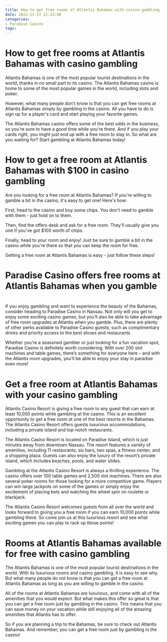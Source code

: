 ```yaml
---
title: How to get free rooms at Atlantis Bahamas with casino gambling
date: 2022-11-17 12:23:08
categories:
- Paradise Casino
tags:
---
```



#  How to get free rooms at Atlantis Bahamas with casino gambling

Atlantis Bahamas is one of the most popular tourist destinations in the world, thanks in no small part to its casino. The Atlantis Bahamas casino is home to some of the most popular games in the world, including slots and poker.

However, what many people don't know is that you can get free rooms at Atlantis Bahamas simply by gambling in the casino. All you have to do is sign up for a player's card and start playing your favorite games.

The Atlantis Bahamas casino offers some of the best odds in the business, so you're sure to have a good time while you're there. And if you play your cards right, you might just end up with a free room to stay in. So what are you waiting for? Start gambling at Atlantis Bahamas today!

#  How to get a free room at Atlantis Bahamas with $100 in casino gambling

Are you looking for a free room at Atlantis Bahamas? If you're willing to gamble a bit in the casino, it's easy to get one! Here's how:

First, head to the casino and buy some chips. You don't need to gamble with them - just hold on to them.

Then, find the offers desk and ask for a free room. They'll usually give you one if you've got $100 worth of chips.

Finally, head to your room and enjoy! Just be sure to gamble a bit in the casino while you're there so that you can keep the room for free.

Getting a free room at Atlantis Bahamas is easy - just follow these steps!

#  Paradise Casino offers free rooms at Atlantis Bahamas when you gamble

#

If you enjoy gambling and want to experience the beauty of the Bahamas, consider heading to Paradise Casino in Nassau. Not only will you get to enjoy some exciting casino games, but you’ll also be able to take advantage of free room upgrades at Atlantis when you gamble. Plus, there are plenty of other perks available to Paradise Casino guests, such as complimentary drinks and priority access to the best shows and restaurants.

Whether you’re a seasoned gambler or just looking for a fun vacation spot, Paradise Casino is definitely worth considering. With over 200 slot machines and table games, there’s something for everyone here – and with the Atlantis room upgrades, you’ll be able to enjoy your stay in paradise even more!

#  Get a free room at Atlantis Bahamas with your casino gambling

Atlantis Casino Resort is giving a free room to any guest that can earn at least 10,000 points while gambling at the casino. This is an excellent opportunity to get a free room at one of the best resorts in the Bahamas. The Atlantis Casino Resort offers guests luxurious accommodations, including a private island and top-notch restaurants.

The Atlantis Casino Resort is located on Paradise Island, which is just minutes away from downtown Nassau. The resort features a variety of amenities, including 11 restaurants, six bars, two spas, a fitness center, and a shopping plaza. Guests can also enjoy the luxury of the resort’s private island, which includes beaches, pools, and water slides.

Gambling at the Atlantis Casino Resort is always a thrilling experience. The casino offers over 100 table games and 2,500 slot machines. There are also several poker rooms for those looking for a more competitive game. Players can win large jackpots on some of the games or simply enjoy the excitement of placing bets and watching the wheel spin on roulette or blackjack.

The Atlantis Casino Resort welcomes guests from all over the world and looks forward to giving you a free room if you can earn 10,000 points while gambling there. So come join us at this luxurious resort and see what exciting games you can play to rack up those points!

#  Rooms at Atlantis Bahamas available for free with casino gambling

The Atlantis Bahamas is one of the most popular tourist destinations in the world. With its luxurious rooms and casino gambling, it is easy to see why. But what many people do not know is that you can get a free room at Atlantis Bahamas as long as you are willing to gamble in the casino.

All of the rooms at Atlantis Bahamas are luxurious, and come with all of the amenities that you would expect. But what makes this offer so great is that you can get a free room just by gambling in the casino. This means that you can save money on your vacation while still enjoying all of the amazing amenities that Atlantis has to offer.

So if you are planning a trip to the Bahamas, be sure to check out Atlantis Bahamas. And remember, you can get a free room just by gambling in the casino!